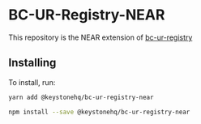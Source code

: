 # BC-UR-Registry-NEAR

This repository is the NEAR extension of [bc-ur-registry](https://github.com/KeystoneHQ/ur-registry)

## Installing

To install, run:

```bash
yarn add @keystonehq/bc-ur-registry-near
```

```bash
npm install --save @keystonehq/bc-ur-registry-near
```
